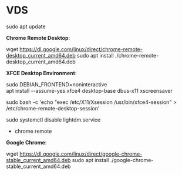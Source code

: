 # **VDS**

sudo apt update

**Chrome Remote Desktop**:

wget https://dl.google.com/linux/direct/chrome-remote-desktop_current_amd64.deb
sudo apt install ./chrome-remote-desktop_current_amd64.deb

**XFCE Desktop Environment**:

sudo DEBIAN_FRONTEND=noninteractive \
    apt install --assume-yes xfce4 desktop-base dbus-x11 xscreensaver


sudo bash -c 'echo "exec /etc/X11/Xsession /usr/bin/xfce4-session" > /etc/chrome-remote-desktop-session'
 
 
sudo systemctl disable lightdm.service


+ chrome remote

**Google Chrome**:

wget https://dl.google.com/linux/direct/google-chrome-stable_current_amd64.deb
sudo apt install ./google-chrome-stable_current_amd64.deb
